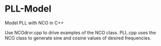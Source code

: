 # PLL-Model
Model PLL with NCO in C++

Use NCOdrvr.cpp to drive examples of the NCO class.
PLL.cpp uses the NCO class to generate sine and cosine values of desired frequencies.
